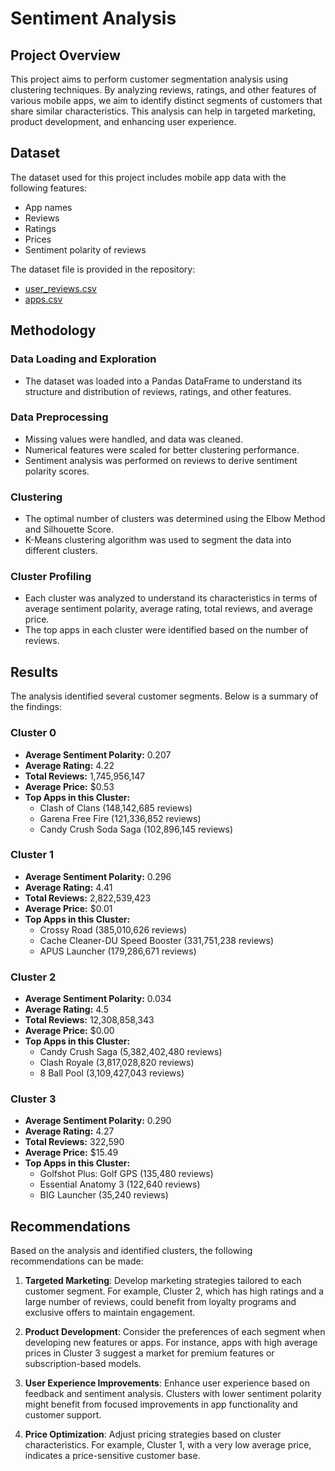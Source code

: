 # Sentiment Analysis

## Project Overview
This project aims to perform customer segmentation analysis using clustering techniques. By analyzing reviews, ratings, and other features of various mobile apps, we aim to identify distinct segments of customers that share similar characteristics. This analysis can help in targeted marketing, product development, and enhancing user experience.

## Dataset
The dataset used for this project includes mobile app data with the following features:
- App names
- Reviews
- Ratings
- Prices
- Sentiment polarity of reviews

The dataset file is provided in the repository:
- [user_reviews.csv](./user_reviews.csv)
- [apps.csv](./apps.csv)


## Methodology

### Data Loading and Exploration
- The dataset was loaded into a Pandas DataFrame to understand its structure and distribution of reviews, ratings, and other features.

### Data Preprocessing
- Missing values were handled, and data was cleaned.
- Numerical features were scaled for better clustering performance.
- Sentiment analysis was performed on reviews to derive sentiment polarity scores.

### Clustering
- The optimal number of clusters was determined using the Elbow Method and Silhouette Score.
- K-Means clustering algorithm was used to segment the data into different clusters.

### Cluster Profiling
- Each cluster was analyzed to understand its characteristics in terms of average sentiment polarity, average rating, total reviews, and average price.
- The top apps in each cluster were identified based on the number of reviews.

## Results
The analysis identified several customer segments. Below is a summary of the findings:

### Cluster 0
- **Average Sentiment Polarity:** 0.207
- **Average Rating:** 4.22
- **Total Reviews:** 1,745,956,147
- **Average Price:** $0.53
- **Top Apps in this Cluster:**
    - Clash of Clans (148,142,685 reviews)
    - Garena Free Fire (121,336,852 reviews)
    - Candy Crush Soda Saga (102,896,145 reviews)

### Cluster 1
- **Average Sentiment Polarity:** 0.296
- **Average Rating:** 4.41
- **Total Reviews:** 2,822,539,423
- **Average Price:** $0.01
- **Top Apps in this Cluster:**
    - Crossy Road (385,010,626 reviews)
    - Cache Cleaner-DU Speed Booster (331,751,238 reviews)
    - APUS Launcher (179,286,671 reviews)

### Cluster 2
- **Average Sentiment Polarity:** 0.034
- **Average Rating:** 4.5
- **Total Reviews:** 12,308,858,343
- **Average Price:** $0.00
- **Top Apps in this Cluster:**
    - Candy Crush Saga (5,382,402,480 reviews)
    - Clash Royale (3,817,028,820 reviews)
    - 8 Ball Pool (3,109,427,043 reviews)

### Cluster 3
- **Average Sentiment Polarity:** 0.290
- **Average Rating:** 4.27
- **Total Reviews:** 322,590
- **Average Price:** $15.49
- **Top Apps in this Cluster:**
    - Golfshot Plus: Golf GPS (135,480 reviews)
    - Essential Anatomy 3 (122,640 reviews)
    - BIG Launcher (35,240 reviews)

## Recommendations
Based on the analysis and identified clusters, the following recommendations can be made:

1. **Targeted Marketing**: Develop marketing strategies tailored to each customer segment. For example, Cluster 2, which has high ratings and a large number of reviews, could benefit from loyalty programs and exclusive offers to maintain engagement.

2. **Product Development**: Consider the preferences of each segment when developing new features or apps. For instance, apps with high average prices in Cluster 3 suggest a market for premium features or subscription-based models.

3. **User Experience Improvements**: Enhance user experience based on feedback and sentiment analysis. Clusters with lower sentiment polarity might benefit from focused improvements in app functionality and customer support.

4. **Price Optimization**: Adjust pricing strategies based on cluster characteristics. For example, Cluster 1, with a very low average price, indicates a price-sensitive customer base.
